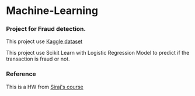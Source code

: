 # Machine-Learning

### Project for Fraud detection.

This project use [Kaggle dataset](https://www.kaggle.com/mlg-ulb/creditcardfraud)

This project use Scikit Learn with Logistic Regression Model to predict if the transaction is fraud or not.

### Reference
This is a HW from [Siraj's course](https://www.machinelearningcourse.io/users/sign_in)
